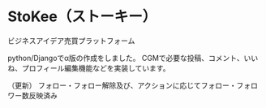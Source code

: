# StoKee（ストーキー）
ビジネスアイデア売買プラットフォーム

python/Djangoでα版の作成をしました。
CGMで必要な投稿、コメント、いいね、プロフィール編集機能などを実装しています。

（更新）
フォロー・フォロー解除及び、アクションに応じてフォロー・フォロワー数反映済み
